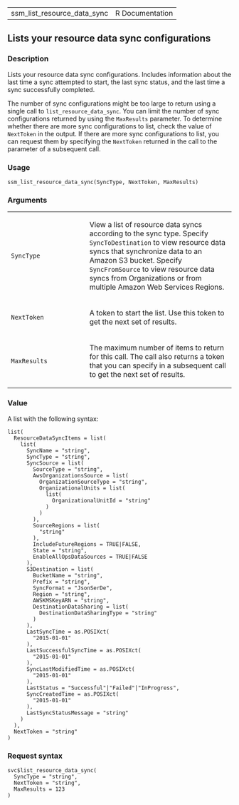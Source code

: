 <table style="width: 100%;">
<tbody>
<tr class="odd">
<td>ssm_list_resource_data_sync</td>
<td style="text-align: right;">R Documentation</td>
</tr>
</tbody>
</table>

## Lists your resource data sync configurations

### Description

Lists your resource data sync configurations. Includes information about
the last time a sync attempted to start, the last sync status, and the
last time a sync successfully completed.

The number of sync configurations might be too large to return using a
single call to `list_resource_data_sync`. You can limit the number of
sync configurations returned by using the `MaxResults` parameter. To
determine whether there are more sync configurations to list, check the
value of `NextToken` in the output. If there are more sync
configurations to list, you can request them by specifying the
`NextToken` returned in the call to the parameter of a subsequent call.

### Usage

    ssm_list_resource_data_sync(SyncType, NextToken, MaxResults)

### Arguments

<table>
<colgroup>
<col style="width: 35%" />
<col style="width: 65%" />
</colgroup>
<tbody>
<tr class="odd">
<td><code
id="ssm_list_resource_data_sync_:_SyncType">SyncType</code></td>
<td><p>View a list of resource data syncs according to the sync type.
Specify <code>SyncToDestination</code> to view resource data syncs that
synchronize data to an Amazon S3 bucket. Specify
<code>SyncFromSource</code> to view resource data syncs from
Organizations or from multiple Amazon Web Services Regions.</p></td>
</tr>
<tr class="even">
<td><code
id="ssm_list_resource_data_sync_:_NextToken">NextToken</code></td>
<td><p>A token to start the list. Use this token to get the next set of
results.</p></td>
</tr>
<tr class="odd">
<td><code
id="ssm_list_resource_data_sync_:_MaxResults">MaxResults</code></td>
<td><p>The maximum number of items to return for this call. The call
also returns a token that you can specify in a subsequent call to get
the next set of results.</p></td>
</tr>
</tbody>
</table>

### Value

A list with the following syntax:

    list(
      ResourceDataSyncItems = list(
        list(
          SyncName = "string",
          SyncType = "string",
          SyncSource = list(
            SourceType = "string",
            AwsOrganizationsSource = list(
              OrganizationSourceType = "string",
              OrganizationalUnits = list(
                list(
                  OrganizationalUnitId = "string"
                )
              )
            ),
            SourceRegions = list(
              "string"
            ),
            IncludeFutureRegions = TRUE|FALSE,
            State = "string",
            EnableAllOpsDataSources = TRUE|FALSE
          ),
          S3Destination = list(
            BucketName = "string",
            Prefix = "string",
            SyncFormat = "JsonSerDe",
            Region = "string",
            AWSKMSKeyARN = "string",
            DestinationDataSharing = list(
              DestinationDataSharingType = "string"
            )
          ),
          LastSyncTime = as.POSIXct(
            "2015-01-01"
          ),
          LastSuccessfulSyncTime = as.POSIXct(
            "2015-01-01"
          ),
          SyncLastModifiedTime = as.POSIXct(
            "2015-01-01"
          ),
          LastStatus = "Successful"|"Failed"|"InProgress",
          SyncCreatedTime = as.POSIXct(
            "2015-01-01"
          ),
          LastSyncStatusMessage = "string"
        )
      ),
      NextToken = "string"
    )

### Request syntax

    svc$list_resource_data_sync(
      SyncType = "string",
      NextToken = "string",
      MaxResults = 123
    )

